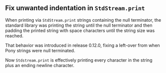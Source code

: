 ## Fix unwanted indentation in `StdStream.print`

When printing via `StdStream.print` strings containing the null terminator, the standard library was printing the string until the null terminator and then padding the printed string with space characters until the string size was reached.

That behavior was introduced in release 0.12.0, fixing a left-over from when Pony strings were null terminated.

Now  `Stdstream.print` is effectively printing every character in the string plus an ending newline character.
